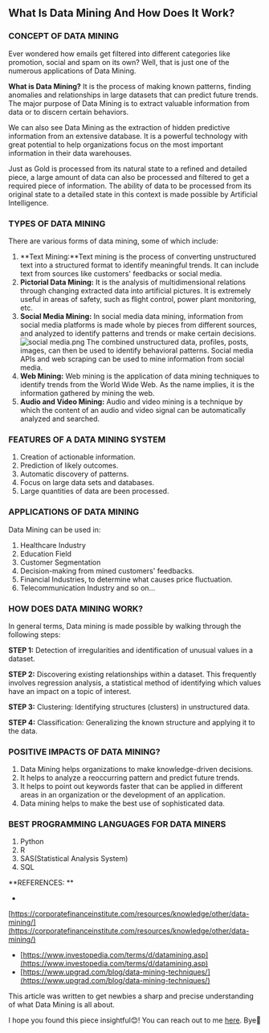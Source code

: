 ## What Is Data Mining And How Does It Work?

### CONCEPT OF DATA MINING
Ever wondered how emails get filtered into different categories like promotion, social and spam on its own? Well, that is just one of the numerous applications of Data Mining.

**What is Data Mining?** It is the process of making known patterns, finding anomalies and relationships in large datasets that can predict future trends. The major purpose of Data Mining is to extract valuable information from data or to discern certain behaviors.

We can also see Data Mining as the extraction of hidden predictive information from an extensive database. It is a powerful technology with great potential to help organizations focus on the most important information in their data warehouses.

Just as Gold is processed from its natural state to a refined and
detailed piece, a large amount of data can also be processed and filtered to get a required piece of information. The ability of data to be processed from its original state to a detailed state in this context is made possible by Artificial Intelligence. 

### TYPES OF DATA MINING
There are various forms of data mining, some of which include: 
1. **Text Mining:**Text mining is the process of converting unstructured text into a structured format to identify meaningful trends. It can include text from sources like customers' feedbacks or social media.
2. **Pictorial Data Mining:** It is the analysis of multidimensional relations through changing extracted data into artificial pictures. It is extremely useful in areas of safety, such as flight control, power plant monitoring, etc.
3. **Social Media Mining:**  In social media data mining, information from social media platforms is made whole by pieces from different sources, and analyzed to identify patterns and trends or make certain decisions.
![social media.png](https://cdn.hashnode.com/res/hashnode/image/upload/v1633206854111/7Zb1ri6oh.png)
The combined unstructured data, profiles, posts, images, can then be used to identify behavioral patterns. Social media APIs and web scraping can be used to mine information from social media.
4. **Web Mining:** Web mining is the application of data mining techniques to identify trends from the World Wide Web. As the name implies, it is the information gathered by mining the web.
5. **Audio and Video Mining:** Audio and video mining is a technique by which the content of an audio and video signal can be automatically analyzed and searched. 

### FEATURES OF A DATA MINING SYSTEM

1. Creation of actionable information.
2. Prediction of likely outcomes.
3. Automatic discovery of patterns.
4. Focus on large data sets and databases.
5. Large quantities of data are been processed.

### APPLICATIONS OF DATA MINING 
Data Mining can be used in:

1.  Healthcare Industry
2. Education Field
3. Customer Segmentation
4. Decision-making from mined customers' feedbacks.
5. Financial Industries, to determine what causes price fluctuation.
6. Telecommunication Industry and so on...

### HOW DOES DATA MINING WORK?
In general terms, Data mining is made possible by walking through the following steps:

**STEP 1:** Detection of irregularities and identification of unusual values in a dataset.

**STEP 2:** Discovering existing relationships within a dataset. This frequently involves regression analysis, a statistical method of identifying which values have an impact on a topic of interest.

**STEP 3:** Clustering: Identifying structures (clusters) in unstructured data.

**STEP 4:** Classification: Generalizing the known structure and applying it to the data.

### POSITIVE IMPACTS OF DATA MINING?
1. Data Mining helps organizations to make knowledge-driven decisions.
2. It helps to analyze a reoccurring pattern and predict future trends.
3. It helps to point out keywords faster that can be applied in different areas in an organization or the development of an application.
4. Data mining helps to make the best use of sophisticated data.

### BEST PROGRAMMING LANGUAGES FOR DATA MINERS
1. Python
2. R
3. SAS(Statistical Analysis System)
4. SQL

**REFERENCES: **


- 
[https://corporatefinanceinstitute.com/resources/knowledge/other/data-mining/](https://corporatefinanceinstitute.com/resources/knowledge/other/data-mining/)
- [https://www.investopedia.com/terms/d/datamining.asp](https://www.investopedia.com/terms/d/datamining.asp)  
- [https://www.upgrad.com/blog/data-mining-techniques/](https://www.upgrad.com/blog/data-mining-techniques/) 

This article was written to get newbies a sharp and precise understanding of what Data Mining is all about.

I hope you found this piece insightful😊! You can reach out to me  [here](https://wa.me/qr/OLKME5PD4JBJE1). Bye👋




